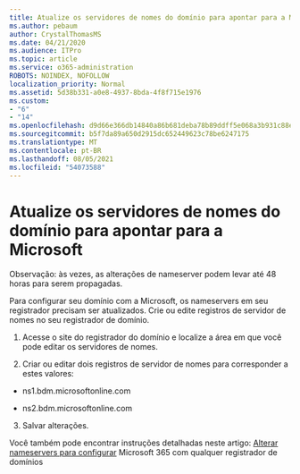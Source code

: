 ```yaml
---
title: Atualize os servidores de nomes do domínio para apontar para a Microsoft
ms.author: pebaum
author: CrystalThomasMS
ms.date: 04/21/2020
ms.audience: ITPro
ms.topic: article
ms.service: o365-administration
ROBOTS: NOINDEX, NOFOLLOW
localization_priority: Normal
ms.assetid: 5d38b331-a0e8-4937-8bda-4f8f715e1976
ms.custom:
- "6"
- "14"
ms.openlocfilehash: d9d66e366db14840a86b681deba78b89ddff5e068a3b931c88e493d2ec791b10
ms.sourcegitcommit: b5f7da89a650d2915dc652449623c78be6247175
ms.translationtype: MT
ms.contentlocale: pt-BR
ms.lasthandoff: 08/05/2021
ms.locfileid: "54073588"
---
```

# <a name="update-your-domain-nameservers-to-point-to-microsoft"></a>Atualize os servidores de nomes do domínio para apontar para a Microsoft

Observação: às vezes, as alterações de nameserver podem levar até 48 horas para serem propagadas.
  
Para configurar seu domínio com a Microsoft, os nameservers em seu registrador precisam ser atualizados. Crie ou edite registros de servidor de nomes no seu registrador de domínio.
  
1. Acesse o site do registrador do domínio e localize a área em que você pode editar os servidores de nomes.

2. Criar ou editar dois registros de servidor de nomes para corresponder a estes valores:

  - ns1.bdm.microsoftonline.com

  - ns2.bdm.microsoftonline.com

3. Salvar alterações.

Você também pode encontrar instruções detalhadas neste artigo: [Alterar nameservers para configurar](https://docs.microsoft.com/microsoft-365/admin/get-help-with-domains/change-nameservers-at-any-domain-registrar) Microsoft 365 com qualquer registrador de domínios
  